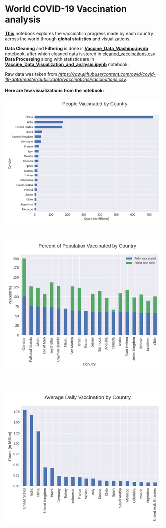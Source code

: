 # World COVID-19 Vaccination analysis

[**This**](Vaccine_Data_Visualization_and_analysis.ipynb) notebook explores the vaccination progress made by each country across the world through **global statistics** and visualizations.

**Data Cleaning** and **Filtering** is done in [**Vaccine_Data_Washing.ipynb**](Vaccine_Data_Washing.ipynb) notebook, after which cleaned data is stored in [cleaned_vaccinations.csv](cleaned_vaccinations.csv) .\
**Data Processing** along with statistics are in [**Vaccine_Data_Visualization_and_analysis.ipynb**](Vaccine_Data_Visualization_and_analysis.ipynb) notebook.

Raw data was taken from *https://raw.githubusercontent.com/owid/covid-19-data/master/public/data/vaccinations/vaccinations.csv*.

#### Here are few visualizations from the notebook:


![](Images/tot_vac.png)
\
\
\
\
![](Images/per_pop_vac.png)
\
\
\
\
\
![](Images/daily_vac.png)
